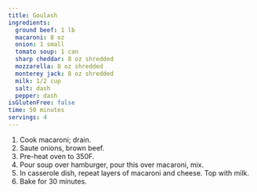 ```yaml
---
title: Goulash 
ingredients:
  ground beef: 1 lb
  macaroni: 8 oz
  onion: 1 small
  tomato soup: 1 can
  sharp cheddar: 8 oz shredded
  mozzarella: 8 oz shredded
  monterey jack: 8 oz shredded
  milk: 1/2 cup
  salt: dash
  pepper: dash
isGlutenFree: false
time: 50 minutes
servings: 4
---
```


1. Cook macaroni; drain.
2. Saute onions, brown beef.
3. Pre-heat oven to 350F.
4. Pour soup over hamburger, pour this over macaroni, mix.
5. In casserole dish, repeat layers of macaroni and cheese. Top with milk.
6. Bake for 30 minutes.
